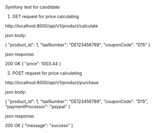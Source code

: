 Symfony test for candidate

1. GET request for price calculating

http://localhost:8000/api/v1/product/calculate

json body:

{
    "product_id": 1,
    "taxNumber": "DE123456789",
    "couponCode": "D15"
}

json response:

200 OK
{
    "price": 1003.44
}

2. POST request for price calculating

http://localhost:8000/api/v1/product/purchase

json body:

{
    "product_id": 1,
    "taxNumber": "DE123456789",
    "couponCode": "D15",
    "paymentProcessor": "paypal"
}

json response:

200 OK
{
    "message": "success"
}
